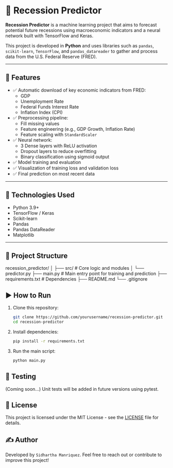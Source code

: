 # 🚀 Recession Predictor

**Recession Predictor** is a machine learning project that aims to forecast potential future recessions using macroeconomic indicators and a neural network built with TensorFlow and Keras.

This project is developed in **Python** and uses libraries such as `pandas`, `scikit-learn`, `TensorFlow`, and `pandas_datareader` to gather and process data from the U.S. Federal Reserve (FRED).

---

## 📌 Features

- ✅ Automatic download of key economic indicators from FRED:
  - GDP
  - Unemployment Rate
  - Federal Funds Interest Rate
  - Inflation Index (CPI)
- ✅ Preprocessing pipeline:
  - Fill missing values
  - Feature engineering (e.g., GDP Growth, Inflation Rate)
  - Feature scaling with `StandardScaler`
- ✅ Neural network:
  - 3 Dense layers with ReLU activation
  - Dropout layers to reduce overfitting
  - Binary classification using sigmoid output
- ✅ Model training and evaluation
- ✅ Visualization of training loss and validation loss
- ✅ Final prediction on most recent data

---

## 🧠 Technologies Used

- Python 3.9+
- TensorFlow / Keras
- Scikit-learn
- Pandas
- Pandas DataReader
- Matplotlib

---

## 📁 Project Structure

recession_predictor/ │ ├── src/ # Core logic and modules │ └── predictor.py ├── main.py # Main entry point for training and prediction ├── requirements.txt # Dependencies ├── README.md └── .gitignore

## ▶️ How to Run

1. Clone this repository:
   ```bash
   git clone https://github.com/yourusername/recession-predictor.git
   cd recession-predictor
    ```
2. Install dependencies:
    ```bash
    pip install -r requirements.txt
    ```
3. Run the main script:
    ```bash
   python main.py
   ```
   
## 🧪 Testing
(Coming soon...) Unit tests will be added in future versions using pytest.


## 📄 License

This project is licensed under the MIT License - see the [LICENSE](LICENSE) file for details.


## ✍️ Author
Developed by `Sidhartha Manriquez`.
Feel free to reach out or contribute to improve this project!
